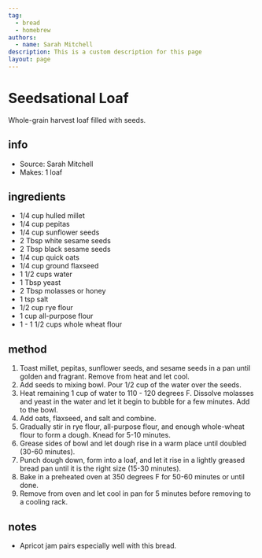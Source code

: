 ```yaml
---
tag:
  - bread 
  - homebrew
authors:
  - name: Sarah Mitchell
description: This is a custom description for this page
layout: page
---
```


# Seedsational Loaf
Whole-grain harvest loaf filled with seeds.

## info  
* Source: Sarah Mitchell 
* Makes: 1 loaf
 

## ingredients
* 1/4 cup hulled millet
* 1/4 cup pepitas
* 1/4 cup sunflower seeds
* 2 Tbsp white sesame seeds
* 2 Tbsp black sesame seeds
* 1/4 cup quick oats
* 1/4 cup ground flaxseed
* 1 1/2 cups water
* 1 Tbsp yeast
* 2 Tbsp molasses or honey
* 1 tsp salt
* 1/2 cup rye flour
* 1 cup all-purpose flour
* 1 - 1 1/2 cups whole wheat flour

## method  
1. Toast millet, pepitas, sunflower seeds, and sesame seeds in a pan until golden and fragrant. Remove from heat and let cool.
2. Add seeds to mixing bowl. Pour 1/2 cup of the water over the seeds.
3. Heat remaining 1 cup of water to 110 - 120 degrees F. Dissolve molasses and yeast in the water and let it begin to bubble for a few minutes. Add to the bowl.
4. Add oats, flaxseed, and salt and combine.
5. Gradually stir in rye flour, all-purpose flour, and enough whole-wheat flour to form a dough. Knead for 5-10 minutes.
6. Grease sides of bowl and let dough rise in a warm place until doubled (30-60 minutes).
7. Punch dough down, form into a loaf, and let it rise in a lightly greased bread pan until it is the right size (15-30 minutes).
8. Bake in a preheated oven at 350 degrees F for 50-60 minutes or until done.
9. Remove from oven and let cool in pan for 5 minutes before removing to a cooling rack.

## notes  
* Apricot jam pairs especially well with this bread.